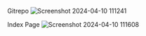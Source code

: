 Gitrepo
  ![Screenshot 2024-04-10 111241](https://github.com/saita123/newreo/assets/103350318/f98fd7c1-7c98-4296-a549-e79446374fe0)



Index Page
![Screenshot 2024-04-10 111608](https://github.com/saita123/newreo/assets/103350318/b4d86a11-a6cf-442c-985a-5763ec4533bc)

